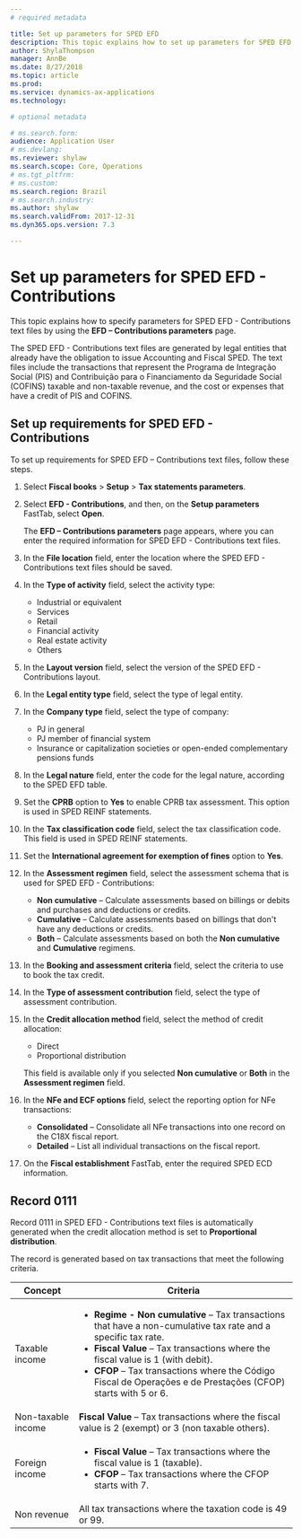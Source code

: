 ```yaml
---
# required metadata

title: Set up parameters for SPED EFD
description: This topic explains how to set up parameters for SPED EFD for Brazil. 
author: ShylaThompson
manager: AnnBe
ms.date: 8/27/2018
ms.topic: article
ms.prod: 
ms.service: dynamics-ax-applications
ms.technology:

# optional metadata

# ms.search.form:  
audience: Application User
# ms.devlang: 
ms.reviewer: shylaw
ms.search.scope: Core, Operations
# ms.tgt_pltfrm: 
# ms.custom: 
ms.search.region: Brazil
# ms.search.industry: 
ms.author: shylaw
ms.search.validFrom: 2017-12-31
ms.dyn365.ops.version: 7.3

---
```


# Set up parameters for SPED EFD - Contributions

This topic explains how to specify parameters for SPED EFD - Contributions text files by using the **EFD – Contributions parameters** page.

The SPED EFD - Contributions text files are generated by legal entities that already have the obligation to issue Accounting and Fiscal SPED. The text files include the transactions that represent the Programa de Integração Social (PIS) and Contribuição para o Financiamento da Seguridade Social (COFINS) taxable and non-taxable revenue, and the cost or expenses that have a credit of PIS and COFINS.

## Set up requirements for SPED EFD - Contributions

To set up requirements for SPED EFD – Contributions text files, follow these steps.

1.  Select **Fiscal books** \> **Setup** \> **Tax statements parameters**.
2.  Select **EFD - Contributions**, and then, on the **Setup parameters** FastTab, select **Open**.

    The **EFD – Contributions parameters** page appears, where you can enter the required information for SPED EFD - Contributions text files.

3.  In the **File location** field, enter the location where the SPED EFD - Contributions text files should be saved.
4.  In the **Type of activity** field, select the activity type:

    - Industrial or equivalent
    - Services
    - Retail
    - Financial activity
    - Real estate activity
    - Others

5.  In the **Layout version** field, select the version of the SPED EFD - Contributions layout.
6.  In the **Legal entity type** field, select the type of legal entity.
7.  In the **Company type** field, select the type of company:

    - PJ in general
    - PJ member of financial system
    - Insurance or capitalization societies or open-ended complementary pensions funds

8. In the **Legal nature** field, enter the code for the legal nature, according to the SPED EFD table.
9. Set the **CPRB** option to **Yes** to enable CPRB tax assessment. This option is used in SPED REINF statements.
10. In the **Tax classification code** field, select the tax classification code. This field is used in SPED REINF statements.
11. Set the **International agreement for exemption of fines** option to **Yes**.
12. In the **Assessment regimen** field, select the assessment schema that is used for SPED EFD - Contributions:

    - **Non cumulative** – Calculate assessments based on billings or debits and purchases and deductions or credits.
    - **Cumulative** – Calculate assessments based on billings that don't have any deductions or credits.
    - **Both** – Calculate assessments based on both the **Non cumulative** and **Cumulative** regimens.

13. In the **Booking and assessment criteria** field, select the criteria to use to book the tax credit.
14. In the **Type of assessment contribution** field, select the type of assessment contribution.
15. In the **Credit allocation method** field, select the method of credit allocation:

    - Direct
    - Proportional distribution

    This field is available only if you selected **Non cumulative** or **Both** in the **Assessment regimen** field.

16. In the **NFe and ECF options** field, select the reporting option for NFe transactions:

    - **Consolidated** – Consolidate all NFe transactions into one record on the C18X fiscal report.
    - **Detailed** – List all individual transactions on the fiscal report.

17. On the **Fiscal establishment** FastTab, enter the required SPED ECD information.

## Record 0111

Record 0111 in SPED EFD - Contributions text files is automatically generated when the credit allocation method is set to **Proportional distribution**.

The record is generated based on tax transactions that meet the following criteria.

<table>
<thead>
<tr>
<th>Concept</th>
<th>Criteria</th>
</tr>
</thead>
<tbody>
<tr>
<td>Taxable income</td>
<td><ul>
<li><strong>Regime - Non cumulative</strong> – Tax transactions that have a non-cumulative tax rate and a specific tax rate.</li>
<li><strong>Fiscal Value</strong> – Tax transactions where the fiscal value is 1 (with debit).</li>
<li><strong>CFOP</strong> – Tax transactions where the Código Fiscal de Operações e de Prestações (CFOP) starts with 5 or 6.</li>
</ul></td>
</tr>
<tr>
<td>Non-taxable income</td>
<td><strong>Fiscal Value</strong> – Tax transactions where the fiscal value is 2 (exempt) or 3 (non taxable others).</td>
</tr>
<tr>
<td>Foreign income</td>
<td><ul>
<li><strong>Fiscal Value</strong> – Tax transactions where the fiscal value is 1 (taxable).</li>
<li><strong>CFOP</strong> – Tax transactions where the CFOP starts with 7.</li>
</ul></td>
</tr>
<tr>
<td>Non revenue</td>
<td>All tax transactions where the taxation code is 49 or 99.</td>
</tr>
</tbody>
</table>

